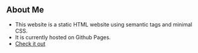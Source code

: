 ## About Me 

* This website is a static HTML website using semantic tags and minimal CSS. 
* It is currently hosted on Github Pages.
* [Check it out](https://taqft.github.io/prework-about-me/)
